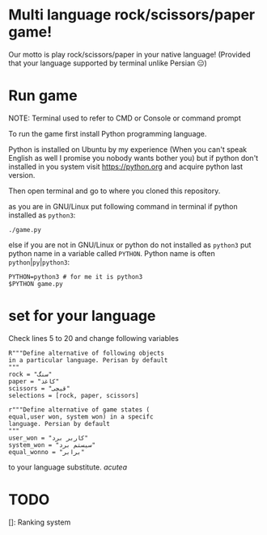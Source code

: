 # Multi language rock/scissors/paper game!
Our motto is play rock/scissors/paper in your native language!
(Provided that your language supported by terminal unlike Persian 😑)

# Run game
NOTE: Terminal used to refer to CMD or Console or command prompt

To run the game first install Python programming language.

Python is installed on Ubuntu by my experience (When you can't speak English as well I promise you nobody wants bother you)
but if python don't installed in you system visit <https://python.org> and acquire python last version.

Then open terminal and go to where you cloned this repository.

as you are in GNU/Linux put following command in terminal if python installed as `python3`:
```
./game.py
```
else if you are not in GNU/Linux or python do not installed as `python3` put python name in a variable called `PYTHON`. Python name is often `python`|`py`|`python3`:
```
PYTHON=python3 # for me it is python3
$PYTHON game.py
```

# set for your language
Check lines 5 to 20 and change following variables
```
R"""Define alternative of following objects
in a particular language. Perisan by default
"""
rock = "سنگ"
paper = "کاغذ"
scissors = "قیچی"
selections = [rock, paper, scissors]

r"""Define alternative of game states (
equal,user won, system won) in a specifc
language. Persian by default
"""
user_won = "کاربر برد"
system_won = "سیستم برد"
equal_wonno = "برابر"
```
to your language substitute.
$acute{a}$

TODO
=====
[]: Ranking system
